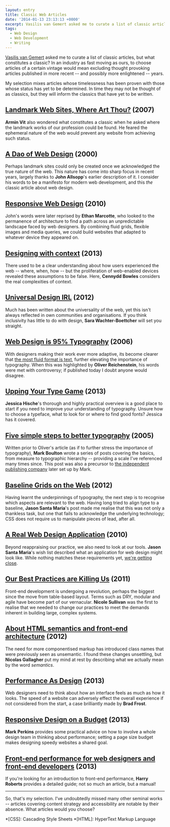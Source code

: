 ```yaml
---
layout: entry
title: Classic Web Articles
date: '2014-01-13 23:13:13 +0000'
excerpt: Vasilis van Gemert asked me to curate a list of classic articles for the Daily Nerd, but what constitutes a classic?
tags:
  - Web Design
  - Web Development
  - Writing
---
```

[Vasilis van Gemert][0] asked me to curate a list of classic articles, but what constitutes a classic? In an industry as fast moving as ours, to choose articles of a certain vintage would mean excluding thought provoking articles published in more recent -- and possibly more enlightened -- years.

My selection mixes articles whose timelessness has been proven with those whose status has yet to be determined. In time they may not be thought of as classics, but they will inform the classics that have yet to be written.

[0]: http://vasilis.nl

## [Landmark Web Sites, Where Art Thou?][1] (2007)
[1]: http://www.underconsideration.com/speakup/archives/004033.html

**Armin Vit** also wondered what constitutes a classic when he asked where the landmark works of our profession could be found. He feared the ephemeral nature of the web would prevent any website from achieving such status.

## [A Dao of Web Design][2] (2000)
[2]: http://alistapart.com/article/dao

Perhaps landmark sites could only be created once we acknowledged the true nature of the web. This nature has come into sharp focus in recent years, largely thanks to **John Allsopp**'s earlier description of it. I consider his words to be a manifesto for modern web development, and this *the* classic article about web design.

## [Responsive Web Design][3] (2010)
[3]: http://alistapart.com/article/responsive-web-design

John's words were later reprised by **Ethan Marcotte**, who looked to the permanence of architecture to find a path across an unpredictable landscape faced by web designers. By combining fluid grids, flexible images and media queries, we could build websites that adapted to whatever device they appeared on.

## [Designing with context][4] (2013)
[4]: http://www.cennydd.com/blog/designing-with-context

There used to be a clear understanding about how users experienced the web -- where, when, how -- but the proliferation of web-enabled devices revealed these assumptions to be false. Here, **Cennydd Bowles** considers the real complexities of context.

## [Universal Design IRL][5] (2012)
[5]: http://alistapart.com/article/universal-design-irl

Much has been written about the universality of the web, yet this isn't always reflected in own communities and organisations. If you think inclusivity has little to do with design, **Sara Wachter-Boettcher** will set you straight.

## [Web Design is 95% Typography][6] (2006)
[6]: http://ia.net/blog/the-web-is-all-about-typography-period/

With designers making their work ever more adaptive, its become clearer that [the most fluid format is text][7], further elevating the importance of typography. When this was highlighted by **Oliver Reichenstein**, his words were met with controversy; if published today I doubt anyone would disagree.

[7]: http://www.welcomebrand.co.uk/thoughts/the-responsive-web-will-be-99-9-typography/

## [Upping Your Type Game][8] (2013)
[8]: http://jessicahische.is/talkingtype

**Jessica Hische**'s thorough and highly practical overview is a good place to start if you need to improve your understanding of typography. Unsure how to choose a typeface, what to look for or where to find good fonts? Jessica has it covered.

## [Five simple steps to better typography][9] (2005)
[9]: http://www.markboulton.co.uk/journal/five-simple-steps-to-better-typography

Written prior to Oliver's article (as if to further stress the importance of typography), **Mark Boulton** wrote a series of posts covering the basics, from measure to typographic hierarchy -- providing a scale I've referenced many times since. This post was also a precursor to [the independent publishing company][10] later set up by Mark.

[10]: http://www.fivesimplesteps.com/

## [Baseline Grids on the Web][11] (2012)
[11]: http://jasonsantamaria.com/articles/baseline-grids-on-the-web

Having learnt the underpinnings of typography, the next step is to recognise which aspects are relevant to the web. Having long tried to align type to a baseline, **Jason Santa Maria**'s post made me realise that this was not only a thankless task, but one that fails to acknowledge the underlying technology; CSS does not require us to manipulate pieces of lead, after all.

## [A Real Web Design Application][12] (2010)
[12]: http://v4.jasonsantamaria.com/articles/a-real-web-design-application/

Beyond reappraising our practice, we also need to look at our tools. **Jason Santa Maria**'s wish list described what an application for web design might look like. While nothing matches these requirements yet, [we're getting close][13].

[13]: http://bohemiancoding.com/sketch/

## [Our Best Practices are Killing Us][14] (2011)
[14]: http://www.stubbornella.org/content/2011/04/28/our-best-practices-are-killing-us/

Front-end development is undergoing a revolution, perhaps the biggest since the move from table-based layout. Terms such as DRY, modular and agile have become part of our vernacular. **Nicole Sullivan** was the first to realise that we needed to change our practices to meet the demands inherent in building large, complex systems.

## [About HTML semantics and front-end architecture][15] (2012)
[15]: http://nicolasgallagher.com/about-html-semantics-front-end-architecture/

The need for more componentised markup has introduced class names that were previously seen as unsemantic. I found these changes unsettling, but **Nicolas Gallagher** put my mind at rest by describing what we actually mean by the word *semantics*.

## [Performance As Design][16] (2013)
[16]: http://bradfrostweb.com/blog/post/performance-as-design/

Web designers need to think about how an interface feels as much as how it looks. The speed of a website can adversely effect the overall experience if not considered from the start, a case brilliantly made by **Brad Frost**.

## [Responsive Design on a Budget][17] (2013)
[17]: http://clearleft.com/thinks/responsivedesignonabudget/

**Mark Perkins** provides some practical advice on how to involve a whole design team in thinking about performance; setting a page size budget makes designing speedy websites a shared goal.

## [Front-end performance for web designers and front-end developers][18] (2013)
[18]: http://csswizardry.com/2013/01/front-end-performance-for-web-designers-and-front-end-developers/

If you're looking for an introduction to front-end performance, **Harry Roberts** provides a detailed guide; not so much an article, but a manual!

***

So, that's my selection. I've undoubtedly missed many other seminal works -- articles covering content strategy and accessibility are notable by their absence. What articles would you choose?

*[CSS]: Cascading Style Sheets
*[HTML]: HyperText Markup Language